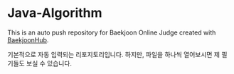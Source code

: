# Java-Algorithm
This is an auto push repository for Baekjoon Online Judge created with [BaekjoonHub](https://github.com/BaekjoonHub/BaekjoonHub).

기본적으로 자동 입력되는 리포지토리입니다. 하지만, 파일을 하나씩 열어보시면 제 필기들도 보실 수 있습니다.
